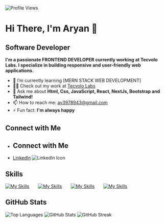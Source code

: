 ![Profile Views](https://komarev.com/ghpvc/?username=aryan-ya&label=Profile%20views&color=0e75b6&style=flat)
# Hi There, I'm Aryan 👋


## Software Developer

**I'm a passionate FRONTEND DEVELOPER currently working at Tecvolo Labs. I specialize in building responsive and user-friendly web applications.**

- 🌱 I’m currently learning [MERN STACK WEB DEVELOPMENT]
- 👨‍💻 Check out my work at [Tecvolo Labs](https://www.tecvolo.com/)
- 💬 Ask me about **Html, Css, JavaScript, React, NextJs, Bootstrap and Tailwind!**
- 📫 How to reach me: [ay3978943@gmail.com](mailto:ay3978943@gmail.com)
- ⚡ Fun fact: **I'm always happy**

## Connect with Me 

- ## Connect with Me 

- [LinkedIn](https://www.linkedin.com/in/aryan790/) ![LinkedIn Icon](https://skillicons.dev/icons?i=linkedin)
  


## Skills

[![My Skills](https://skillicons.dev/icons?i=html,css)](https://skillicons.dev) &nbsp;&nbsp;&nbsp;&nbsp;&nbsp; [![My Skills](https://skillicons.dev/icons?i=js,ts)](https://skillicons.dev) &nbsp;&nbsp;&nbsp;&nbsp;&nbsp; [![My Skills](https://skillicons.dev/icons?i=react,next)](https://skillicons.dev) &nbsp;&nbsp;&nbsp;&nbsp;&nbsp; [![My Skills](https://skillicons.dev/icons?i=tailwind,scss)](https://skillicons.dev) 


## GitHub Stats

![Top Languages](https://github-readme-stats.vercel.app/api/top-langs?username=aryan-ya&show_icons=true&locale=en&layout=compact)
![GitHub Stats](https://github-readme-stats.vercel.app/api?username=aryan-ya&show_icons=true&locale=en)
![GitHub Streak](https://github-readme-streak-stats.herokuapp.com/?user=aryan-ya)


